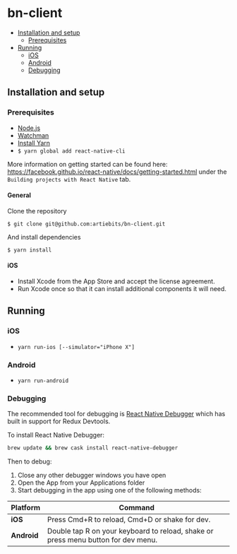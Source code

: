 # bn-client

- [Installation and setup](#installation-and-setup)
  - [Prerequisites](#prerequisites)
- [Running](#running)
  - [iOS](#ios)
  - [Android](#android)
  - [Debugging](#debugging)

## Installation and setup

### Prerequisites

- [Node.js](https://nodejs.org/en/download/)
- [Watchman](https://facebook.github.io/watchman/docs/install.html)
- [Install Yarn](https://yarnpkg.com/en/docs/install)
- `$ yarn global add react-native-cli`

More information on getting started can be found here: https://facebook.github.io/react-native/docs/getting-started.html under the `Building projects with React Native` tab.

#### General

Clone the repository

`$ git clone git@github.com:artiebits/bn-client.git`

And install dependencies

`$ yarn install`

#### iOS

- Install Xcode from the App Store and accept the license agreement.
- Run Xcode once so that it can install additional components it will need.

## Running

### iOS

- `yarn run-ios [--simulator="iPhone X"]`

### Android

- `yarn run-android`

### Debugging

The recommended tool for debugging is [React Native Debugger](https://github.com/jhen0409/react-native-debugger) which has built in support for Redux Devtools.

To install React Native Debugger:

```bash
brew update && brew cask install react-native-debugger
```

Then to debug:

1.  Close any other debugger windows you have open
1.  Open the App from your Applications folder
1.  Start debugging in the app using one of the following methods:

| Platform    | Command                                                                           |
| ----------- | --------------------------------------------------------------------------------- |
| **iOS**     | Press Cmd+R to reload, Cmd+D or shake for dev.                                    |
| **Android** | Double tap R on your keyboard to reload, shake or press menu button for dev menu. |
